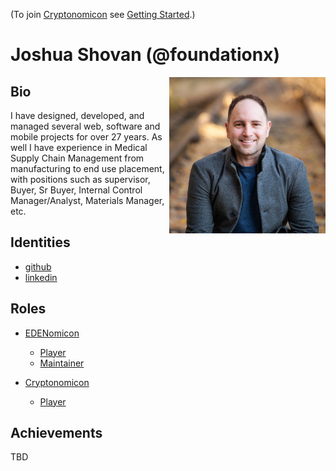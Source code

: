 (To join [Cryptonomicon](https://cryptotechguru.github.io/Cryptonomicon/) see [Getting Started](Getting-Started.md).)

# Joshua Shovan (@foundationx)

<img align="right" width="250" src="avatar.png">

## Bio

I have designed, developed, and managed several web, software and mobile projects for over 27 years. 
As well I have experience in Medical Supply Chain Management from manufacturing to end use placement, with positions such as supervisor, Buyer, Sr Buyer, Internal Control Manager/Analyst, Materials Manager, etc. 


## Identities
* [github](https://github.com/foundationx)
* [linkedin](https://www.linkedin.com/in/joshuashovan/)

## Roles
* [EDENomicon](https://cryptotechguru.github.io/Cryptonomicon/)
  * [Player](https://nomicon.edenprotocol.io/Roles/Player/)
  * [Maintainer](https://nomicon.edenprotocol.io/Roles/Maintainer/)

* [Cryptonomicon](https://nomicon.edenprotocol.io/)
  * [Player](https://cryptotechguru.github.io/Cryptonomicon/Roles/Player)
  
## Achievements
TBD
